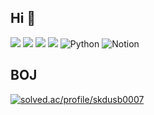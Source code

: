 ## Hi 👋
<img src="https://img.shields.io/badge/Javascript-ffb13b?style=flat-square&logo=javascript&logoColor=white"/> <img src ="https://img.shields.io/badge/Java-007396?&style=flat-square&logo=eclipseide&logoColor=white"/> <img src ="https://img.shields.io/badge/C-A8B9CC?&style=flat-square&logo=C&logoColor=white"/> <img src="https://img.shields.io/badge/react-61DAFB?style=flat-square&logo=react&logoColor=white"/> <img alt="Python" src ="https://img.shields.io/badge/Python-3776AB.svg?&style=flat-square&logo=Python&logoColor=white"/>
<img alt="Notion" src ="https://img.shields.io/badge/Notion-000000.svg?&style=flat-square&logo=Notion&logoColor=white"/>
## BOJ
[![solved.ac/profile/skdusb0007](http://mazassumnida.wtf/api/v2/generate_badge?boj=skdusb0007)](https://solved.ac/skdusb0007)

